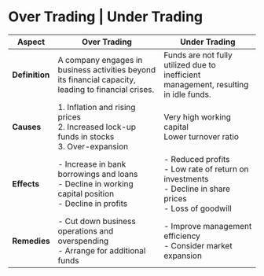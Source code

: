 # Over Trading | Under Trading

| Aspect                  | Over Trading                                                 | Under Trading                                   |
|-------------------------|-------------------------------------------------------------|-------------------------------------------------|
| **Definition**          | A company engages in business activities beyond its financial capacity, leading to financial crises. | Funds are not fully utilized due to inefficient management, resulting in idle funds.                         |
| **Causes**              | 1. Inflation and rising prices<br> 2. Increased lock-up funds in stocks<br> 3. Over-expansion          | Very high working capital<br> Lower turnover ratio       |
| **Effects**             | - Increase in bank borrowings and loans<br> - Decline in working capital position<br> - Decline in profits | - Reduced profits<br> - Low rate of return on investments<br> - Decline in share prices<br> - Loss of goodwill |
| **Remedies**            | - Cut down business operations and overspending<br> - Arrange for additional funds                  | - Improve management efficiency<br> - Consider market expansion                                       |

